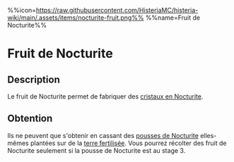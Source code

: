 %%icon=https://raw.githubusercontent.com/HisteriaMC/histeria-wiki/main/.assets/items/nocturite-fruit.png%%
%%name=Fruit de Nocturite%%

# Fruit de Nocturite

## Description
Le fruit de Nocturite permet de fabriquer des [cristaux en Nocturite](https://histeria.fr/wiki/blocs/nocturite-crystal).

## Obtention
Ils ne peuvent que s'obtenir en cassant des [pousses de Nocturite](https://histeria.fr/wiki/objets/nocturite-seed) elles-mêmes plantées sur de la [terre fertilisée](https://histeria.fr/wiki/blocs/fertilized-dirt).
 Vous pourrez récolter des fruit de Nocturite seulement si la pousse de Nocturite est au stage 3.